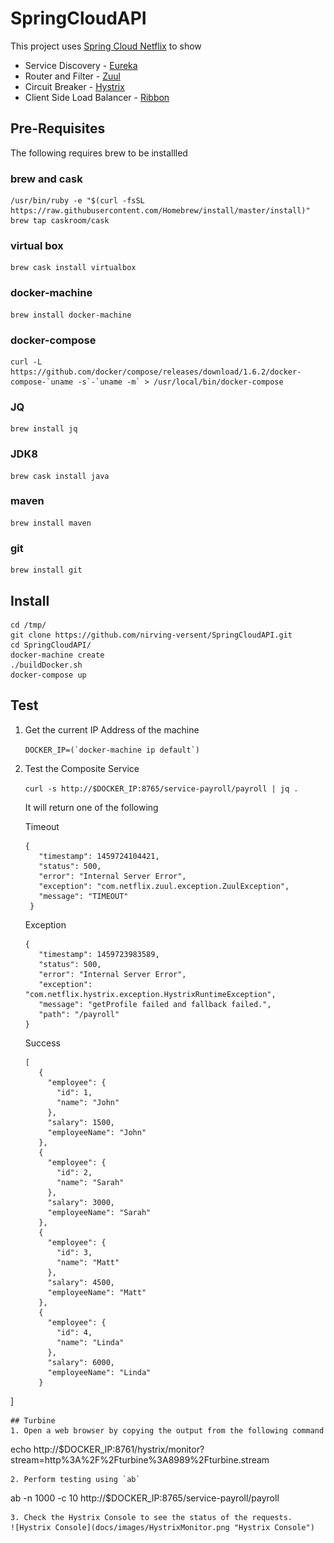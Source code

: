 # SpringCloudAPI
This project uses [Spring Cloud Netflix](http://cloud.spring.io/spring-cloud-netflix/) to show
* Service Discovery - [Eureka](https://github.com/Netflix/eureka)
* Router and Filter - [Zuul](https://github.com/Netflix/zuul)
* Circuit Breaker - [Hystrix](https://github.com/Netflix/hystrix)
* Client Side Load Balancer - [Ribbon](https://github.com/Netflix/ribbon)

## Pre-Requisites
The following requires brew to be installled

### brew and cask
```
/usr/bin/ruby -e "$(curl -fsSL https://raw.githubusercontent.com/Homebrew/install/master/install)"
brew tap caskroom/cask
```

### virtual box
```
brew cask install virtualbox
```

### docker-machine
```
brew install docker-machine
```

### docker-compose
```
curl -L https://github.com/docker/compose/releases/download/1.6.2/docker-compose-`uname -s`-`uname -m` > /usr/local/bin/docker-compose
```

### JQ
```
brew install jq
```

### JDK8
```
brew cask install java
```

### maven
```
brew install maven
```

### git
```
brew install git
```

## Install
```
cd /tmp/
git clone https://github.com/nirving-versent/SpringCloudAPI.git
cd SpringCloudAPI/
docker-machine create
./buildDocker.sh
docker-compose up
```

## Test
1. Get the current IP Address of the machine

   ``DOCKER_IP=(`docker-machine ip default`)``
2. Test the Composite Service

   `curl -s http://$DOCKER_IP:8765/service-payroll/payroll | jq .`

   It will return one of the following

   Timeout
   ```
   {
      "timestamp": 1459724104421,
      "status": 500,
      "error": "Internal Server Error",
      "exception": "com.netflix.zuul.exception.ZuulException",
      "message": "TIMEOUT"
    }

   ```
   Exception
   ```
   {
      "timestamp": 1459723983589,
      "status": 500,
      "error": "Internal Server Error",
      "exception": "com.netflix.hystrix.exception.HystrixRuntimeException",
      "message": "getProfile failed and fallback failed.",
      "path": "/payroll"
   }  
   ```
   Success
   ```
   [
      {
        "employee": {
          "id": 1,
          "name": "John"
        },
        "salary": 1500,
        "employeeName": "John"
      },
      {
        "employee": {
          "id": 2,
          "name": "Sarah"
        },
        "salary": 3000,
        "employeeName": "Sarah"
      },
      {
        "employee": {
          "id": 3,
          "name": "Matt"
        },
        "salary": 4500,
        "employeeName": "Matt"
      },
      {
        "employee": {
          "id": 4,
          "name": "Linda"
        },
        "salary": 6000,
        "employeeName": "Linda"
      }
  ]
   ```
## Turbine
1. Open a web browser by copying the output from the following command
   ```
   echo http://$DOCKER_IP:8761/hystrix/monitor?stream=http%3A%2F%2Fturbine%3A8989%2Fturbine.stream
   ```
2. Perform testing using `ab`
   ```
   ab -n 1000 -c 10 http://$DOCKER_IP:8765/service-payroll/payroll
   ```
3. Check the Hystrix Console to see the status of the requests.
   ![Hystrix Console](docs/images/HystrixMonitor.png "Hystrix Console")
